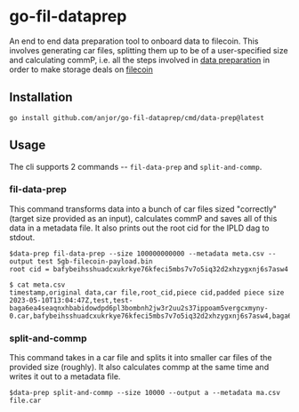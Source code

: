 # go-fil-dataprep

An end to end data preparation tool to onboard data to filecoin. This involves generating
car files, splitting them up to be of a user-specified size and calculating commP, i.e.
all the steps involved in [data
preparation](https://github.com/filecoin-project/data-prep-tools/tree/main/docs) in order
to make storage deals on [filecoin](https://filecoin.io)

## Installation

```
go install github.com/anjor/go-fil-dataprep/cmd/data-prep@latest
```

## Usage

The cli supports 2 commands -- `fil-data-prep` and `split-and-commp`.

### fil-data-prep

This command transforms data into a bunch of car files sized "correctly" (target size
provided as an input), calculates commP and saves all of this data in a metadata file. It
also prints out the root cid for the IPLD dag to stdout.

```
$data-prep fil-data-prep --size 100000000000 --metadata meta.csv --output test 5gb-filecoin-payload.bin
root cid = bafybeihsshuadcxukrkye76kfeci5mbs7v7o5iq32d2xhzygxnj6s7asw4
```

```
$ cat meta.csv
timestamp,original data,car file,root_cid,piece cid,padded piece size
2023-05-10T13:04:47Z,test,test-baga6ea4seaqnxhbabidowdpd6pl3bombnh2jw3r2uu2s37ippoam5vergcxmyny-0.car,bafybeihsshuadcxukrkye76kfeci5mbs7v7o5iq32d2xhzygxnj6s7asw4,baga6ea4seaqnxhbabidowdpd6pl3bombnh2jw3r2uu2s37ippoam5vergcxmyny,8589934592
```
### split-and-commp

This command takes in a car file and splits it into smaller car files of the provided size (roughly). It also calculates commp at the same time and writes it out to a metadata file.

```
$data-prep split-and-commp --size 10000 --output a --metadata ma.csv file.car
```


